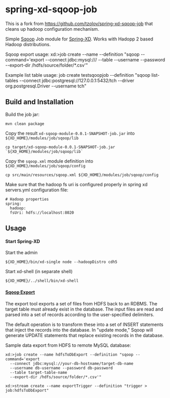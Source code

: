 spring-xd-sqoop-job
===================

This is a fork from https://github.com/tzolov/spring-xd-sqoop-job that cleans up hadoop configuration mechanism.

Simple [Sqoop] Job module for [Spring-XD]. Works with Hadopp 2 based Hadoop distributions. 

Sqoop export usage:
	xd:>job create --name <job-name> --definition "sqoop --command='export 
	  	--connect jdbc:mysql://<db-hostname>/<target-db-name>
	  	--table <target-table-name> 
	  	--username <db-username> 
	  	--password <db-password>
	  	--export-dir /hdfs/source/folder/*.csv'"

Example list table usage:
	  	job create testsqoopjob --definition "sqoop list-tables --connect jdbc:postgresql://127.0.0.1:5432/tch --driver org.postgresql.Driver --username tch"


## Build and Installation

Build the job jar:

	mvn clean package

Copy the result `xd-sqoop-module-0.0.1-SNAPSHOT-job.jar` into `${XD_HOME}/modules/job/sqoop/lib`	
	
	cp target/xd-sqoop-module-0.0.1-SNAPSHOT-job.jar `${XD_HOME}/modules/job/sqoop/lib`

Copy the `sqoop.xml` module definition into `${XD_HOME}/modules/job/sqoop/config`	
	
	cp src/main/resources/sqoop.xml ${XD_HOME}/modules/job/sqoop/config
	
Make sure that the hadoop fs uri is configured properly in spring xd servers.yml configuration file:

	# Hadoop properties
	spring:
	  hadoop:
	  fsUri: hdfs://localhost:8020

## Usage

#### Start Spring-XD

Start the admin

	${XD_HOME}/bin/xd-single node --hadoopDistro cdh5

Start xd-shell (in separate shell)

	${XD_HOME}/../shell/bin/xd-shell


#### [Sqoop Export][]
The export tool exports a set of files from HDFS back to an RDBMS. The target table must already exist in the database. The input files are read and parsed into a set of records according to the user-specified delimiters.

The default operation is to transform these into a set of INSERT statements that inject the records into the database. In "update mode," Sqoop will generate UPDATE statements that replace existing records in the database.


Sample data export from HDFS to remote MySQL database:

	xd:>job create --name hdfsToDbExport --definition "sqoop --command='export 
	  --connect jdbc:mysql://your-db-hostname/target-db-name
	  --username db-username --password db-password 
	  --table target-table-name 
	  --export-dir /hdfs/source/folder/*.csv'"
	
	xd:>stream create --name exportTrigger --definition "trigger > job:hdfsToDbExport"
  
  
  
[Sqoop]: http://sqoop.apache.org/docs/1.4.2/SqoopUserGuide.html  
[Sqoop Export]: http://sqoop.apache.org/docs/1.4.2/SqoopUserGuide.html#_literal_sqoop_export_literal
[Spring-XD]: http://projects.spring.io/spring-xd/
[Pivotal HD]: http://www.gopivotal.com/pivotal-products/data/pivotal-hd
